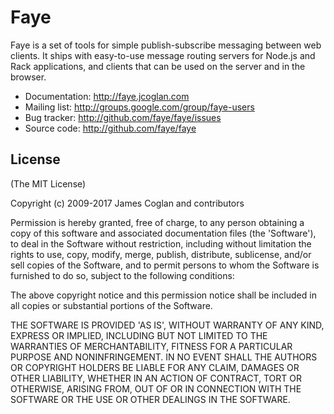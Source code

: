 # Faye

Faye is a set of tools for simple publish-subscribe messaging between web
clients. It ships with easy-to-use message routing servers for Node.js and Rack
applications, and clients that can be used on the server and in the browser.

* Documentation: http://faye.jcoglan.com
* Mailing list: http://groups.google.com/group/faye-users
* Bug tracker: http://github.com/faye/faye/issues
* Source code: http://github.com/faye/faye

## License

(The MIT License)

Copyright (c) 2009-2017 James Coglan and contributors

Permission is hereby granted, free of charge, to any person obtaining a copy of
this software and associated documentation files (the 'Software'), to deal in
the Software without restriction, including without limitation the rights to
use, copy, modify, merge, publish, distribute, sublicense, and/or sell copies of
the Software, and to permit persons to whom the Software is furnished to do so,
subject to the following conditions:

The above copyright notice and this permission notice shall be included in all
copies or substantial portions of the Software.

THE SOFTWARE IS PROVIDED 'AS IS', WITHOUT WARRANTY OF ANY KIND, EXPRESS OR
IMPLIED, INCLUDING BUT NOT LIMITED TO THE WARRANTIES OF MERCHANTABILITY, FITNESS
FOR A PARTICULAR PURPOSE AND NONINFRINGEMENT. IN NO EVENT SHALL THE AUTHORS OR
COPYRIGHT HOLDERS BE LIABLE FOR ANY CLAIM, DAMAGES OR OTHER LIABILITY, WHETHER
IN AN ACTION OF CONTRACT, TORT OR OTHERWISE, ARISING FROM, OUT OF OR IN
CONNECTION WITH THE SOFTWARE OR THE USE OR OTHER DEALINGS IN THE SOFTWARE.

